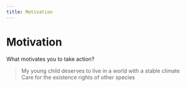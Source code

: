 ```yaml
---
title: Motivation
---
```



# Motivation
What motivates you to take action?

> My young child deserves to live in a world with a stable climate  
Care for the existence rights of other species  


